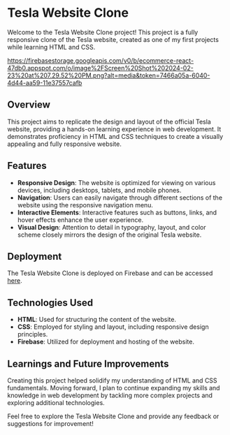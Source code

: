 # Tesla Website Clone

Welcome to the Tesla Website Clone project! This project is a fully responsive clone of the Tesla website, created as one of my first projects while learning HTML and CSS.

https://firebasestorage.googleapis.com/v0/b/ecommerce-react-47db0.appspot.com/o/image%2FScreen%20Shot%202024-02-23%20at%207.29.52%20PM.png?alt=media&token=7466a05a-6040-4d44-aa59-11e37557cafb
## Overview

This project aims to replicate the design and layout of the official Tesla website, providing a hands-on learning experience in web development. It demonstrates proficiency in HTML and CSS techniques to create a visually appealing and fully responsive website.

## Features

- **Responsive Design**: The website is optimized for viewing on various devices, including desktops, tablets, and mobile phones.
- **Navigation**: Users can easily navigate through different sections of the website using the responsive navigation menu.
- **Interactive Elements**: Interactive features such as buttons, links, and hover effects enhance the user experience.
- **Visual Design**: Attention to detail in typography, layout, and color scheme closely mirrors the design of the original Tesla website.

## Deployment

The Tesla Website Clone is deployed on Firebase and can be accessed [here](https://tesla-594f1.web.app/).

## Technologies Used

- **HTML**: Used for structuring the content of the website.
- **CSS**: Employed for styling and layout, including responsive design principles.
- **Firebase**: Utilized for deployment and hosting of the website.

## Learnings and Future Improvements

Creating this project helped solidify my understanding of HTML and CSS fundamentals. Moving forward, I plan to continue expanding my skills and knowledge in web development by tackling more complex projects and exploring additional technologies.

Feel free to explore the Tesla Website Clone and provide any feedback or suggestions for improvement!

